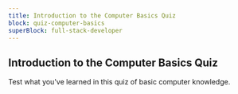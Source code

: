 ```yaml
---
title: Introduction to the Computer Basics Quiz
block: quiz-computer-basics
superBlock: full-stack-developer
---
```


## Introduction to the Computer Basics Quiz

Test what you've learned in this quiz of basic computer knowledge.
